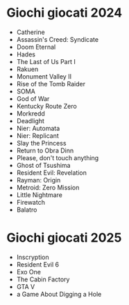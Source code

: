 # Giochi giocati 2024

- Catherine
- Assassin's Creed: Syndicate
- Doom Eternal
- Hades
- The Last of Us Part I
- Rakuen
- Monument Valley II
- Rise of the Tomb Raider
- SOMA
- God of War
- Kentucky Route Zero
- Morkredd
- Deadlight
- Nier: Automata
- Nier: Replicant
- Slay the Princess
- Return to Obra Dinn
- Please, don't touch anything
- Ghost of Tsushima
- Resident Evil: Revelation
- Rayman: Origin
- Metroid: Zero Mission
- Little Nightmare
- Firewatch
- Balatro

# Giochi giocati 2025

- Inscryption
- Resident Evil 6
- Exo One
- The Cabin Factory
- GTA V
- a Game About Digging a Hole